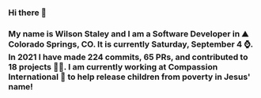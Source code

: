 ### Hi there 👋

### My name is Wilson Staley and I am a Software Developer in ⛰ Colorado Springs, CO.  It is currently Saturday, September 4 ⌚. In 2021 I have made 224 commits, 65 PRs, and contributed to 18 projects 👨‍💻. I am currently working at Compassion International 🏢 to help release children from poverty in Jesus' name!